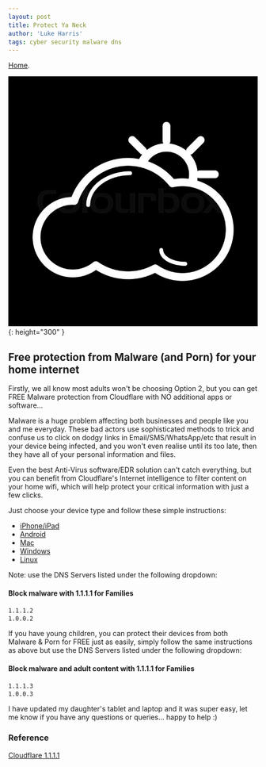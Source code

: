 ```yaml
---
layout: post
title: Protect Ya Neck
author: 'Luke Harris'
tags: cyber security malware dns
---
```


[Home](/).

![alt text](/images/cloud-sun.jpg "Cloudy"){: height="300" }

## Free protection from Malware (and Porn) for your home internet

Firstly, we all know most adults won't be choosing Option 2, but you can get FREE Malware protection from Cloudflare with NO additional apps or software...

Malware is a huge problem affecting both businesses and people like you and me everyday. These bad actors use sophisticated methods to trick and confuse us to click on dodgy links in Email/SMS/WhatsApp/etc that result in your device being infected, and you won't even realise until its too late, then they have all of your personal information and files.

Even the best Anti-Virus software/EDR solution can't catch everything, but you can benefit from Cloudflare's Internet intelligence to filter content on your home wifi, which will help protect your critical information with just a few clicks.

Just choose your device type and follow these simple instructions:

*   [iPhone/iPad](https://developers.cloudflare.com/1.1.1.1/setup/ios/)
*   [Android](https://developers.cloudflare.com/1.1.1.1/setup/android/)
*   [Mac](https://developers.cloudflare.com/1.1.1.1/setup/macos/)
*   [Windows](https://developers.cloudflare.com/1.1.1.1/setup/windows/)
*   [Linux](https://developers.cloudflare.com/1.1.1.1/setup/linux/)

Note: use the DNS Servers listed under the following dropdown:

#### Block malware with 1.1.1.1 for Families

```
1.1.1.2
1.0.0.2
```

If you have young children, you can protect their devices from both Malware & Porn for FREE just as easily, simply follow the same instructions as above but use the DNS Servers listed under the following dropdown:

#### Block malware and adult content with 1.1.1.1 for Families

```
1.1.1.3
1.0.0.3
```

I have updated my daughter's tablet and laptop and it was super easy, let me know if you have any questions or queries... happy to help :)

### Reference

[Cloudflare 1.1.1.1](https://one.one.one.one/family/)
